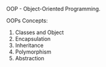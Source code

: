 
OOP - Object-Oriented Programming.

OOPs Concepts:
  1. Classes and Object
  2. Encapsulation
  3. Inheritance
  4. Polymorphism
  5. Abstraction
